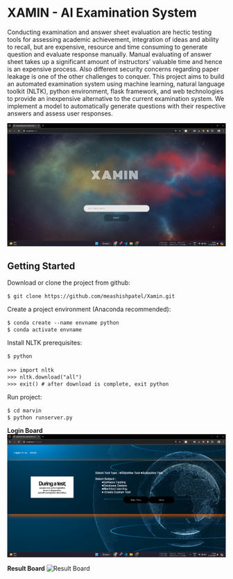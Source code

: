 # XAMIN - AI Examination System

Conducting examination and answer sheet evaluation are hectic testing tools for assessing
academic achievement, integration of ideas and ability to recall, but are expensive, resource
and time consuming to generate question and evaluate response manually. Manual evaluating
of answer sheet takes up a significant amount of instructors' valuable time and hence is an
expensive process. Also different security concerns regarding paper leakage is one of the other
challenges to conquer. This project aims to build an automated examination system using
machine learning, natural language toolkit (NLTK), python environment, flask framework,
and web technologies to provide an inexpensive alternative to the current examination system.
We implement a model to automatically generate questions with their respective answers and
assess user responses.

![alt text](image.png)

## Getting Started

Download or clone the project from github:

```
$ git clone https://github.com/meashishpatel/Xamin.git
```

Create a project environment (Anaconda recommended):

```
$ conda create --name envname python
$ conda activate envname
```

Install NLTK prerequisites:

```
$ python

>>> import nltk
>>> nltk.download("all")
>>> exit() # after download is complete, exit python
```

Run project:

```
$ cd marvin
$ python runserver.py
```

**Login Board**
![alt text](image-1.png)

**Result Board**
![Result Board](https://raw.githubusercontent.com/nityansuman/marvin/master/src/static/images/pic5.png)
